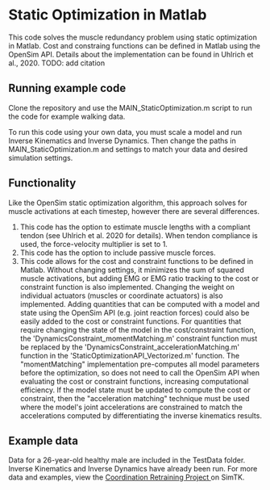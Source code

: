 # Static Optimization in Matlab
This code solves the muscle redundancy problem using static optimization in Matlab. Cost and constraing functions can be defined in Matlab using the OpenSim API. Details about the implementation can be found in Uhlrich et al., 2020. TODO: add citation

## Running example code
Clone the repository and use the MAIN_StaticOptimization.m script to run the code for example walking data. 

To run this code using your own data, you must scale a model and run Inverse Kinematics and Inverse Dynamics. Then change the paths in MAIN_StaticOptimization.m and settings to match your data and desired simulation settings.

## Functionality
Like the OpenSim static optimization algorithm, this approach solves for muscle activations at each timestep, however there are several differences.
1. This code has the option to estimate muscle lengths with a compliant tendon (see Uhlrich et al. 2020 for details). When tendon compliance is used, the force-velocity multiplier is set to 1.
2. This code has the option to include passive muscle forces.
3. This code allows for the cost and constraint functions to be defined in Matlab. Without changing settings, it minimizes the sum of squared muscle activations, but adding EMG or EMG ratio tracking to the cost or constraint function is also implemented. Changing the weight on individual actuators (muscles or coordinate actuators) is also implemented. Adding quantities that can be computed with a model and state using the OpenSim API (e.g. joint reaction forces) could also be easily added to the cost or constraint functions. For quantities that require changing the state of the model in the cost/constraint function, the 'DynamicsConstraint_momentMatching.m' constraint function must be replaced by the 'DynamicsConstraint_accelerationMatching.m' function in the 'StaticOptimizationAPI_Vectorized.m' function. The "momentMatching" implementation pre-computes all model parameters before the optimization, so does not need to call the OpenSim API when evaluating the cost or constraint functions, increasing computational efficiency. If the model state must be updated to compute the cost or constraint, then the "acceleration matching" technique must be used where the model's joint accelerations are constrained to match the accelerations computed by differentiating the inverse kinematics results. 

## Example data
Data for a 26-year-old healthy male are included in the TestData folder. Inverse Kinematics and Inverse Dynamics have already been run. For more data and examples, view the <a href="https://simtk.org/projects/coordretraining">Coordination Retraining Project </a> on SimTK.

